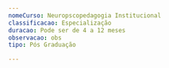 ```yaml
---
nomeCurso: Neuropscopedagogia Institucional
classificacao: Especialização
duracao: Pode ser de 4 a 12 meses
observacao: obs
tipo: Pós Graduação

---
```


